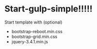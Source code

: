 # Start-gulp-simple!!!!!
Start template with (optional)
- bootstrap-reboot.min.css
- bootstrap-grid.min.css
- jquery-3.4.1.min.js
